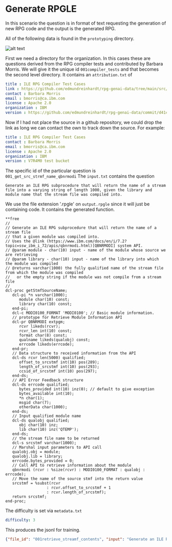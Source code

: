 # Generate RPGLE

In this scenario the question is in format of text requesting the generation of new RPG code and the output is the generated RPG.

All of the following data is found in the `prototyping` directory.

![alt text](media/proto_structure.png)

First we need a directory for the organization.  In this cases these are questions derived from the RPG compiler tests and contributed by Barbara Morris.  We will give it the unique id `001compiler_tests` and that becomes the second level directory.
It contains an `attribution.txt` of

```yaml
title : ILE RPG Compiler Test Cases
link : https://github.com/edmundreinhardt/rpg-genai-data/tree/main/src/001compiler_tests/
contact : Barbara Morris
email : bmorris@ca.ibm.com
license : Apache 2.0
organization : IBM
version : https://github.com/edmundreinhardt/rpg-genai-data/commit/d41c5d45a58653d7d12958be6c2b739cb5d7e902
```

Now if I had not place the source in a github repository, we could drop the link as long we can contact the own to track down the source.  For example:

```yaml
title : ILE RPG Compiler Test Cases
contact : Barbara Morris
email : bmorris@ca.ibm.com
license : Apache 2.0
organization : IBM
version : V7R4M0 test bucket 
```

The specific id of the particular question is `001_get_src_strmf_name_qbnrmodi`
The `input.txt` contains the question

```text
Generate an ILE RPG subprocedure that will return the name of a stream file into a varying string of length 1000, given the library and module name that the stream file was compiled into.
```

We use the file extension '.rpgle' on `output.rpgle` since it will just be containing code.
It contains the generated function.

```rpgle
**free
//
// Generate an ILE RPG subprocedure that will return the name of a stream file 
// that a given module was compiled into.
// Uses the @link (https://www.ibm.com/docs/en/i/7.2?topic=ssw_ibm_i_72/apis/qbnrmodi.html)[QBNRMODI] system API.
// @param module - char(10) input - name of the module whose source we are retrieving 
// @param library - char(10) input - name of the library into which the module was compiled 
// @returns varchar(1000) the fully qualified name of the stream file from which the module was compiled
//   or the empty string if the module was not compile from a stream file
//
dcl-proc getStmfSourceName;
   dcl-pi *n varchar(1000);
      module char(10) const;
      library char(10) const;
   end-pi;
   dcl-c MODI0100_FORMAT 'MODI0100'; // Basic module information.
   // prototype for Retrieve Module Information API
   dcl-pr QBNRMODI extpgm;
      rcvr likeds(rcvr);
      rcvr_len int(10) const;
      format char(8) const;
      qualname likeds(qualobj) const;
      errcode likeds(errcode);
   end-pr;
   // Data structure to received information from the API
   dcl-ds rcvr len(5000) qualified;
      offset_to_srcstmf int(10) pos(289);
      length_of_srcstmf int(10) pos(293);
      ccsid_of_srcstmf int(10) pos(297);
   end-ds;
   // API Error Feedback structure
   dcl-ds errcode qualified;
      bytes_provided int(10) inz(0); // default to give exception
      bytes_available int(10);
      *n char(1);
      msgid char(7);
      otherData char(1000);
   end-ds;
   // Input qualified module name
   dcl-ds qualobj qualified;
      obj char(10) inz;
      lib char(10) inz('QTEMP');
   end-ds;
   // the stream file name to be returned
   dcl-s srcstmf varchar(1000);
   // Marshal input parameters to API call
   qualobj.obj = module;
   qualobj.lib = library;
   errcode.bytes_provided = 0;
   // Call API to retrieve information about the module
   qbnrmodi (rcvr : %size(rcvr) : MODI0100_FORMAT : qualobj : errcode);
   // Move the name of the source stmf into the return value
   srcstmf = %subst(rcvr
                  : rcvr.offset_to_srcstmf + 1
                  : rcvr.length_of_srcstmf);
   return srcstmf;
end-proc;
```

The difficulty is set via `metadata.txt`

```yaml
difficulty: 3
```

This produces the jsonl for training.

```json
{"file_id": "001retrieve_streamf_contents", "input": "Generate an ILE RPG subprocedure that will return the contents of a stream file into a varying string of length 1000, given the library and module name that the stream file was compiled into.", "output": "**free\n...", "task": "prototyping", "difficulty": 3}
```
